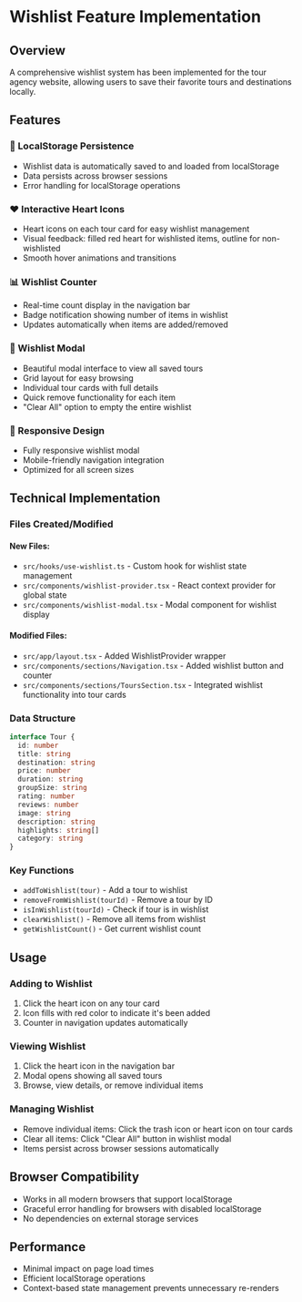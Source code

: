 # Wishlist Feature Implementation

## Overview
A comprehensive wishlist system has been implemented for the tour agency website, allowing users to save their favorite tours and destinations locally.

## Features

### 🔄 LocalStorage Persistence
- Wishlist data is automatically saved to and loaded from localStorage
- Data persists across browser sessions
- Error handling for localStorage operations

### ❤️ Interactive Heart Icons
- Heart icons on each tour card for easy wishlist management
- Visual feedback: filled red heart for wishlisted items, outline for non-wishlisted
- Smooth hover animations and transitions

### 📊 Wishlist Counter
- Real-time count display in the navigation bar
- Badge notification showing number of items in wishlist
- Updates automatically when items are added/removed

### 🎯 Wishlist Modal
- Beautiful modal interface to view all saved tours
- Grid layout for easy browsing
- Individual tour cards with full details
- Quick remove functionality for each item
- "Clear All" option to empty the entire wishlist

### 📱 Responsive Design
- Fully responsive wishlist modal
- Mobile-friendly navigation integration
- Optimized for all screen sizes

## Technical Implementation

### Files Created/Modified

#### New Files:
- `src/hooks/use-wishlist.ts` - Custom hook for wishlist state management
- `src/components/wishlist-provider.tsx` - React context provider for global state
- `src/components/wishlist-modal.tsx` - Modal component for wishlist display

#### Modified Files:
- `src/app/layout.tsx` - Added WishlistProvider wrapper
- `src/components/sections/Navigation.tsx` - Added wishlist button and counter
- `src/components/sections/ToursSection.tsx` - Integrated wishlist functionality into tour cards

### Data Structure
```typescript
interface Tour {
  id: number
  title: string
  destination: string
  price: number
  duration: string
  groupSize: string
  rating: number
  reviews: number
  image: string
  description: string
  highlights: string[]
  category: string
}
```

### Key Functions
- `addToWishlist(tour)` - Add a tour to wishlist
- `removeFromWishlist(tourId)` - Remove a tour by ID
- `isInWishlist(tourId)` - Check if tour is in wishlist
- `clearWishlist()` - Remove all items from wishlist
- `getWishlistCount()` - Get current wishlist count

## Usage

### Adding to Wishlist
1. Click the heart icon on any tour card
2. Icon fills with red color to indicate it's been added
3. Counter in navigation updates automatically

### Viewing Wishlist
1. Click the heart icon in the navigation bar
2. Modal opens showing all saved tours
3. Browse, view details, or remove individual items

### Managing Wishlist
- Remove individual items: Click the trash icon or heart icon on tour cards
- Clear all items: Click "Clear All" button in wishlist modal
- Items persist across browser sessions automatically

## Browser Compatibility
- Works in all modern browsers that support localStorage
- Graceful error handling for browsers with disabled localStorage
- No dependencies on external storage services

## Performance
- Minimal impact on page load times
- Efficient localStorage operations
- Context-based state management prevents unnecessary re-renders